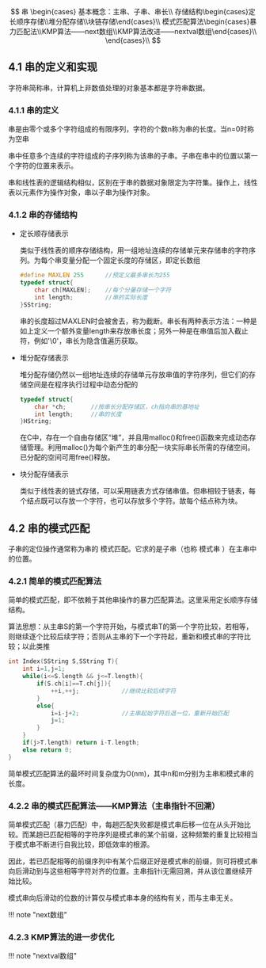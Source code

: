 
$$
串
\begin{cases}
    基本概念：主串、子串、串长\\
    存储结构\begin{cases}定长顺序存储\\堆分配存储\\块链存储\end{cases}\\
    模式匹配算法\begin{cases}暴力匹配法\\KMP算法——next数组\\KMP算法改进——nextval数组\end{cases}\\
\end{cases}\\
$$

## 4.1   串的定义和实现

字符串简称串，计算机上非数值处理的对象基本都是字符串数据。

### 4.1.1   串的定义

串是由零个或多个字符组成的有限序列，字符的个数n称为串的长度。当n=0时称为空串

串中任意多个连续的字符组成的子序列称为该串的子串。子串在串中的位置以第一个字符的位置来表示。

串和线性表的逻辑结构相似，区别在于串的数据对象限定为字符集。操作上，线性表以元素作为操作对象，串以子串为操作对象。

### 4.1.2   串的存储结构

- 定长顺存储表示
    
    类似于线性表的顺序存储结构，用一组地址连续的存储单元来存储串的字符序列。为每个串变量分配一个固定长度的存储区，即定长数组

    ```c
    #define MAXLEN 255      //预定义最多串长为255
    typedef struct{
        char ch[MAXLEN];    //每个分量存储一个字符
        int length;         //串的实际长度
    }SString;
    ```

    串的长度超过MAXLEN时会被舍去，称为截断。串长有两种表示方法：一种是如上定义一个额外变量length来存放串长度；另外一种是在串值后加入截止符，例如'\0'，串长为隐含值遍历获取。

- 堆分配存储表示

    堆分配存储仍然以一组地址连续的存储单元存放串值的字符序列，但它们的存储空间是在程序执行过程中动态分配的

    ```c
    typedef struct{
        char *ch;       //按串长分配存储区，ch指向串的基地址
        int length;     //串的长度
    }HString;
    ```

    在C中，存在一个自由存储区“堆”，并且用malloc()和free()函数来完成动态存储管理。利用malloc()为每个新产生的串分配一块实际串长所需的存储空间。已分配的空间可用free()释放。

- 块分配存储表示

    类似于线性表的链式存储，可以采用链表方式存储串值。但串相较于链表，每个结点既可以存放一个字符，也可以存放多个字符。故每个结点称为块。

<!-- ### 4.1.3   串的基本操作 -->

## 4.2   串的模式匹配

子串的定位操作通常称为串的 模式匹配。它求的是子串（也称 模式串 ）在主串中的位置。

### 4.2.1   简单的模式匹配算法

简单的模式匹配，即不依赖于其他串操作的暴力匹配算法。这里采用定长顺序存储结构。

算法思想：从主串S的第一个字符开始，与模式串T的第一个字符比较，若相等，则继续逐个比较后续字符；否则从主串的下一个字符起，重新和模式串的字符比较；以此类推

```c
int Index(SString S,SString T){
    int i=1,j=1;
    while(i<=S.length && j<=T.length){
        if(S.ch[i]==T.ch[j]){
            ++i,++j;            //继续比较后续字符
        }
        else{
            i=i-j+2;            //主串起始字符后退一位，重新开始匹配
            j=1;
        }
    }
    if(j>T.length) return i-T.length;
    else return 0;
}
```

简单模式匹配算法的最坏时间复杂度为O(nm)，其中n和m分别为主串和模式串的长度。

### 4.2.2   串的模式匹配算法——KMP算法（主串指针不回溯）

简单模式匹配（暴力匹配）中，每趟匹配失败都是模式串后移一位在从头开始比较。而某趟已匹配相等的字符序列是模式串的某个前缀，这种频繁的重复比较相当于模式串不断进行自我比较，即低效率的根源。

因此，若已匹配相等的前缀序列中有某个后缀正好是模式串的前缀，则可将模式串向后滑动到与这些相等字符对齐的位置。主串指针i无需回溯，并从该位置继续开始比较。

模式串向后滑动的位数的计算仅与模式串本身的结构有关，而与主串无关。

!!! note "next数组"


### 4.2.3   KMP算法的进一步优化

!!! note "nextval数组"
